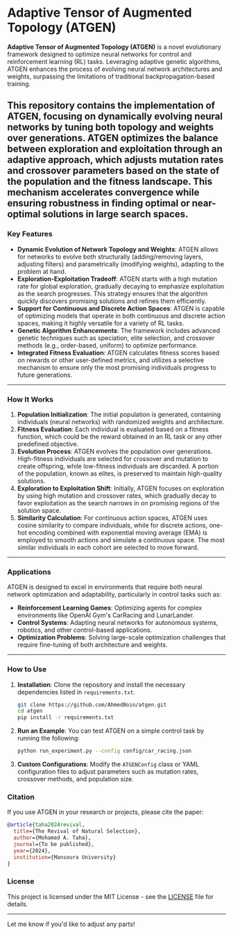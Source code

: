 # Adaptive Tensor of Augmented Topology (ATGEN)

**Adaptive Tensor of Augmented Topology (ATGEN)** is a novel evolutionary framework designed to optimize neural networks for control and reinforcement learning (RL) tasks. Leveraging adaptive genetic algorithms, ATGEN enhances the process of evolving neural network architectures and weights, surpassing the limitations of traditional backpropagation-based training.

This repository contains the implementation of ATGEN, focusing on dynamically evolving neural networks by tuning both topology and weights over generations. ATGEN optimizes the balance between exploration and exploitation through an adaptive approach, which adjusts mutation rates and crossover parameters based on the state of the population and the fitness landscape. This mechanism accelerates convergence while ensuring robustness in finding optimal or near-optimal solutions in large search spaces.
---

### Key Features
- **Dynamic Evolution of Network Topology and Weights**: ATGEN allows for networks to evolve both structurally (adding/removing layers, adjusting filters) and parametrically (modifying weights), adapting to the problem at hand.
- **Exploration-Exploitation Tradeoff**: ATGEN starts with a high mutation rate for global exploration, gradually decaying to emphasize exploitation as the search progresses. This strategy ensures that the algorithm quickly discovers promising solutions and refines them efficiently.
- **Support for Continuous and Discrete Action Spaces**: ATGEN is capable of optimizing models that operate in both continuous and discrete action spaces, making it highly versatile for a variety of RL tasks.
- **Genetic Algorithm Enhancements**: The framework includes advanced genetic techniques such as speciation, elite selection, and crossover methods (e.g., order-based, uniform) to optimize performance.
- **Integrated Fitness Evaluation**: ATGEN calculates fitness scores based on rewards or other user-defined metrics, and utilizes a selective mechanism to ensure only the most promising individuals progress to future generations.
---

### How It Works
1. **Population Initialization**: The initial population is generated, containing individuals (neural networks) with randomized weights and architecture.
2. **Fitness Evaluation**: Each individual is evaluated based on a fitness function, which could be the reward obtained in an RL task or any other predefined objective.
3. **Evolution Process**: ATGEN evolves the population over generations. High-fitness individuals are selected for crossover and mutation to create offspring, while low-fitness individuals are discarded. A portion of the population, known as elites, is preserved to maintain high-quality solutions.
4. **Exploration to Exploitation Shift**: Initially, ATGEN focuses on exploration by using high mutation and crossover rates, which gradually decay to favor exploitation as the search narrows in on promising regions of the solution space.
5. **Similarity Calculation**: For continuous action spaces, ATGEN uses cosine similarity to compare individuals, while for discrete actions, one-hot encoding combined with exponential moving average (EMA) is employed to smooth actions and simulate a continuous space. The most similar individuals in each cohort are selected to move forward.
---

### Applications
ATGEN is designed to excel in environments that require both neural network optimization and adaptability, particularly in control tasks such as:
- **Reinforcement Learning Games**: Optimizing agents for complex environments like OpenAI Gym's CarRacing and LunarLander.
- **Control Systems**: Adapting neural networks for autonomous systems, robotics, and other control-based applications.
- **Optimization Problems**: Solving large-scale optimization challenges that require fine-tuning of both architecture and weights.
---

### How to Use
1. **Installation**: Clone the repository and install the necessary dependencies listed in `requirements.txt`.
   ```bash
   git clone https://github.com/AhmedBoin/atgen.git
   cd atgen
   pip install -r requirements.txt
   ```

2. **Run an Example**: You can test ATGEN on a simple control task by running the following:
   ```bash
   python run_experiment.py --config config/car_racing.json
   ```

3. **Custom Configurations**: Modify the `ATGENConfig` class or YAML configuration files to adjust parameters such as mutation rates, crossover methods, and population size.

### Citation
If you use ATGEN in your research or projects, please cite the paper:

```bibtex
@article{taha2024revival,
  title={The Revival of Natural Selection},
  author={Mohamed A. Taha},
  journal={To be published},
  year={2024},
  institution={Mansoura University}
}
```

### License
This project is licensed under the MIT License - see the [LICENSE](LICENSE) file for details.

--- 

Let me know if you'd like to adjust any parts!
